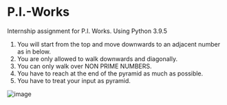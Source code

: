 # P.I.-Works

Internship assignment for P.I. Works.
Using Python 3.9.5


1. You will start from the top and move downwards to an adjacent number as in below.
2. You are only allowed to walk downwards and diagonally.
3. You can only walk over NON PRIME NUMBERS.
4. You have to reach at the end of the pyramid as much as possible.
5. You have to treat your input as pyramid.

![image](https://user-images.githubusercontent.com/73817977/119361648-8ff0f300-bcb4-11eb-954f-cc3da660b059.png)
